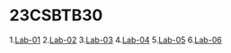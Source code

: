 # 23CSBTB30
1.<a href ="https://github.com/2303A510j7/23CSBTB30/blob/main/Assignment1.ipynb">Lab-01</a>
2.<a href ="https://github.com/2303A510j7/23CSBTB30/blob/main/assignment2.ipynb">Lab-02</a>
3.<a href ="https://github.com/2303A510j7/23CSBTB30/blob/main/Assignment3.ipynb">Lab-03</a>
4.<a href ="https://github.com/2303A510j7/23CSBTB30/blob/main/Assignment4.ipynb">Lab-04</a>
5.<a href ="https://github.com/2303A510j7/23CSBTB30/blob/main/Lab_5.ipynb">Lab-05</a>
6.<a href ="https://github.com/2303A510j7/23CSBTB30/blob/main/Assignment6.ipynb">Lab-06</a>
